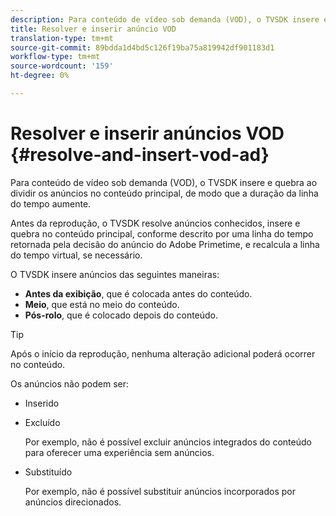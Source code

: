 ```yaml
---
description: Para conteúdo de vídeo sob demanda (VOD), o TVSDK insere e quebra ao dividir os anúncios no conteúdo principal, de modo que a duração da linha do tempo aumente.
title: Resolver e inserir anúncio VOD
translation-type: tm+mt
source-git-commit: 89bdda1d4bd5c126f19ba75a819942df901183d1
workflow-type: tm+mt
source-wordcount: '159'
ht-degree: 0%

---
```



# Resolver e inserir anúncios VOD {#resolve-and-insert-vod-ad}

Para conteúdo de vídeo sob demanda (VOD), o TVSDK insere e quebra ao dividir os anúncios no conteúdo principal, de modo que a duração da linha do tempo aumente.

Antes da reprodução, o TVSDK resolve anúncios conhecidos, insere e quebra no conteúdo principal, conforme descrito por uma linha do tempo retornada pela decisão do anúncio do Adobe Primetime, e recalcula a linha do tempo virtual, se necessário.

O TVSDK insere anúncios das seguintes maneiras:

* **Antes da exibição**, que é colocada antes do conteúdo.
* **Meio**, que está no meio do conteúdo.
* **Pós-rolo**, que é colocado depois do conteúdo.

>[!TIP]
>
>Após o início da reprodução, nenhuma alteração adicional poderá ocorrer no conteúdo.

Os anúncios não podem ser:

* Inserido
* Excluído

   Por exemplo, não é possível excluir anúncios integrados do conteúdo para oferecer uma experiência sem anúncios.
* Substituído

   Por exemplo, não é possível substituir anúncios incorporados por anúncios direcionados.

